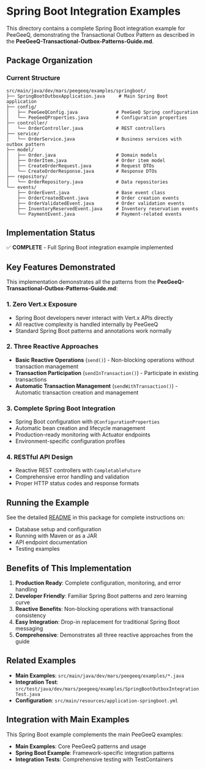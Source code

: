 # Spring Boot Integration Examples

This directory contains a complete Spring Boot integration example for PeeGeeQ, demonstrating the Transactional Outbox Pattern as described in the **PeeGeeQ-Transactional-Outbox-Patterns-Guide.md**.

## Package Organization

### Current Structure
```
src/main/java/dev/mars/peegeeq/examples/springboot/
├── SpringBootOutboxApplication.java     # Main Spring Boot application
├── config/
│   ├── PeeGeeQConfig.java              # PeeGeeQ Spring configuration
│   └── PeeGeeQProperties.java          # Configuration properties
├── controller/
│   └── OrderController.java            # REST controllers
├── service/
│   └── OrderService.java               # Business services with outbox pattern
├── model/
│   ├── Order.java                      # Domain models
│   ├── OrderItem.java                  # Order item model
│   ├── CreateOrderRequest.java         # Request DTOs
│   └── CreateOrderResponse.java        # Response DTOs
├── repository/
│   └── OrderRepository.java            # Data repositories
└── events/
    ├── OrderEvent.java                 # Base event class
    ├── OrderCreatedEvent.java          # Order creation events
    ├── OrderValidatedEvent.java        # Order validation events
    ├── InventoryReservedEvent.java     # Inventory reservation events
    └── PaymentEvent.java               # Payment-related events
```

## Implementation Status

✅ **COMPLETE** - Full Spring Boot integration example implemented

## Key Features Demonstrated

This implementation demonstrates all the patterns from the **PeeGeeQ-Transactional-Outbox-Patterns-Guide.md**:

### 1. **Zero Vert.x Exposure**
- Spring Boot developers never interact with Vert.x APIs directly
- All reactive complexity is handled internally by PeeGeeQ
- Standard Spring Boot patterns and annotations work normally

### 2. **Three Reactive Approaches**
- **Basic Reactive Operations** (`send()`) - Non-blocking operations without transaction management
- **Transaction Participation** (`sendInTransaction()`) - Participate in existing transactions
- **Automatic Transaction Management** (`sendWithTransaction()`) - Automatic transaction creation and management

### 3. **Complete Spring Boot Integration**
- Spring Boot configuration with `@ConfigurationProperties`
- Automatic bean creation and lifecycle management
- Production-ready monitoring with Actuator endpoints
- Environment-specific configuration profiles

### 4. **RESTful API Design**
- Reactive REST controllers with `CompletableFuture`
- Comprehensive error handling and validation
- Proper HTTP status codes and response formats

## Running the Example

See the detailed [README](README.md) in this package for complete instructions on:
- Database setup and configuration
- Running with Maven or as a JAR
- API endpoint documentation
- Testing examples

## Benefits of This Implementation

1. **Production Ready**: Complete configuration, monitoring, and error handling
2. **Developer Friendly**: Familiar Spring Boot patterns and zero learning curve
3. **Reactive Benefits**: Non-blocking operations with transactional consistency
4. **Easy Integration**: Drop-in replacement for traditional Spring Boot messaging
5. **Comprehensive**: Demonstrates all three reactive approaches from the guide

## Related Examples

- **Main Examples**: `src/main/java/dev/mars/peegeeq/examples/*.java`
- **Integration Test**: `src/test/java/dev/mars/peegeeq/examples/SpringBootOutboxIntegrationTest.java`
- **Configuration**: `src/main/resources/application-springboot.yml`

## Integration with Main Examples

This Spring Boot example complements the main PeeGeeQ examples:

- **Main Examples**: Core PeeGeeQ patterns and usage
- **Spring Boot Example**: Framework-specific integration patterns
- **Integration Tests**: Comprehensive testing with TestContainers
